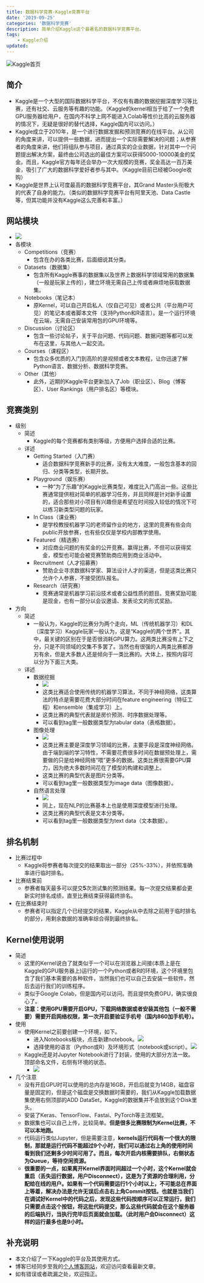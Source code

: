 ```yaml
---
title: 数据科学竞赛-Kaggle竞赛平台
date: '2019-09-25'
categories: '数据科学竞赛'
description: 简单介绍Kaggle这个最著名的数据科学竞赛平台。
tags: 
    - Kaggle介绍
updated: 
---
```

<img src='/asset/2019-09-25/kaggle.jpg' alt='Kaggle首页' align="middle" />


## 简介
- Kaggle是一个大型的国际数据科学平台，不仅有有趣的数据挖掘深度学习等比赛，还有社交、云服务等有趣的功能。（Kaggle的kernel相当于给了一个免费GPU服务器给用户，在国内不科学上网不能进入Colab等性价比高的云服务器的情况下，无疑是很好的替代选择，Kaggle国内可以访问。）
- Kaggle成立于2010年，是一个进行数据发掘和预测竞赛的在线平台。从公司的角度来讲，可以提供一些数据，进而提出一个实际需要解决的问题；从参赛者的角度来讲，他们将组队参与项目，通过真实的企业数据，针对其中一个问题提出解决方案，最终由公司选出的最佳方案可以获得5000-10000美金的奖金。而且，Kaggle官方每年还会举办一次大规模的竞赛，奖金高达一百万美金，吸引了广大的数据科学爱好者参与其中。（Kaggle目前已经被Google收购）
- Kaggle是世界上认可度最高的数据科学竞赛平台，其Grand Master头衔极大的代表了自身的能力。（类似的数据科学竞赛平台有阿里天池、Data Castle等，但其功能并没有Kaggle这么完善和丰富。）


## 网站模块
- ![](/asset/2019-09-25/index.png)
- 各模块
  - Competitions（竞赛）
    - 包含在办的各类比赛，后面细说其分类。
  - Datasets（数据集）
    - 包含所有Kaggle赛事的数据集以及世界上数据科学领域常用的数据集（一般是玩家上传的），建立环境无需自己上传或者麻烦地获取数据集。
  - Notebooks（笔记本）
    - 原Kernel，可以自己开启私人（仅自己可见）或者公共（平台用户可见）的笔记本或者脚本文件（支持Python和R语言）。是一个运行环境在云端，无需自己安装常用包的GPU环境等。
  - Discussion（讨论区）
    - 包含一些讨论帖子，关于平台问题、代码问题、数据问题等都可以发布在这里，与其他人一起交流。
  - Courses（课程区）
    - 包含众多优质的入门到高阶的是视频或者文本教程，让你迅速了解Python语言、数据分析、数据科学竞赛。
  - Other（其他）
    - 此外，近期的Kaggle平台更新加入了Job（职业区）、Blog（博客区）、User Rankings（用户排名区）等模块。


## 竞赛类别
- 级别
  - 简述
    - Kaggle的每个竞赛都有类别等级，方便用户选择合适的比赛。
  - 详述
    - Getting Started（入门赛）
      - 适合数据科学竞赛新手的比赛，没有太大难度，一般包含基本的回归、分类等类型，长期开放。
    - Playground（娱乐赛）
      - 一种“为了乐趣”的Kaggle比赛类型，难度比入门高出一些。这些比赛通常提供相对简单的机器学习任务，并且同样是针对新手设置的，适合那些对小项目有兴趣但是希望在时间投入较低的情况下可以练习新类型问题的玩家。
    - In Class（课业赛）
      - 是学校教授机器学习的老师留作业的地方，这里的竞赛有些会向public开放参赛，也有些仅仅是学校内部教学使用。
    - Featured（精选赛）
      - 对应商业问题的有奖金的公开竞赛。赢得比赛，不但可以获得奖金，模型也可能会被竞赛赞助商应用到商业活动中。
    - Recruitment（人才招募赛）
      - 赞助企业寻求数据科学家、算法设计人才的渠道，但是这类比赛只允许个人参赛，不接受团队报名。
    - Research（研究赛）
      - 竞赛通常是机器学习前沿技术或者公益性质的题目。竞赛奖励可能是现金，也有一部分以会议邀请、发表论文的形式奖励。
- 方向
  - 简述
    - 一般认为，Kaggle的比赛分为两个走向，ML（传统机器学习）和DL（深度学习）Kaggle玩家一般认为，这是“Kaggle的两个世界”。其中，最关键的区别在于是否很消耗GPU算力。这两类比赛没有上下之分，只是不同领域的交集不多罢了。当然也有很强的人两类比赛都游刃有余，但是大多数人还是倾向于一类比赛的。大体上，按照内容可以分为下面三大类。
  - 详述
    - 数据挖掘
      - ![](/asset/2019-09-25/dm.png)
      - 这类比赛适合使用传统的机器学习算法，不同于神经网络，这类算法的特点是需要花费大部分时间在feature engineering（特征工程）和ensemble（集成学习）上。
      - 这类比赛的典型代表就是房价预测、时序数据处理等。
      - 可以看到tag里一般数据类型为tabular data（表格数据）。
    - 图像处理
      - ![](/asset/2019-09-25/ip.png)
      - 这类比赛主要是深度学习领域的比赛，主要手段是深度神经网络。由于端到端的学习特性，不需要花费很多时间在数据预处理上，需要做的只是给神经网络“喂”更多的数据。这类比赛很需要GPU算力，因为绝大多数时间花在了模型的构建和调整上。
      - 这类比赛的典型代表是图片分类等。
      - 可以看到tag里一般数据类型为image data（图像数据）。
    - 自然语言处理
      - ![](/asset/2019-09-25/nlp.png)
      - 同上，现在NLP的比赛基本上也是使用深度模型进行处理。
      - 这类比赛的典型代表是文本分类等。
      - 可以看到tag里一般数据类型为text data（文本数据）。


## 排名机制
- 比赛过程中
  - Kaggle将参赛者每次提交的结果取出一部分（25%-33%），并依照准确率进行临时排名。
- 比赛结束前
  - 参赛者每天最多可以提交**5**次测试集的预测结果。每一次提交结果都会更新实时排名成绩，直至比赛结束获得最终排名。
- 在比赛结束时
  - 参赛者可以指定几个已经提交的结果，Kaggle从中去除之前用于临时排名的部分，用剩余数据的准确率综合得到最终排名。


## Kernel使用说明
- 简述
  - 这里的Kernel说白了就类似于一个可以在浏览器上间接(本质上是在Kaggle的GPU服务器上)运行的一个Python或者R的环境，这个环境里包含了我们基本需要的各种软件，当然我们也可以自己去安装一些软件，然后去运行我们的训练程序。
  - 类似于Google Colab，但是国内可以访问。而且提供免费GPU，确实很良心了。
  - **注意：使用GPU需要开启GPU，下载网络数据或者安装其他包（一般不需要）需要开启网络权限，第一次开启要验证手机号（国内860加手机号）。**
- 使用
  - 使用Kernel之前要创建一个环境，如下。
    - 进入Notebooks板块，点击新建notebook。![](/asset/2019-09-25/nb_1.png)
    - 选择使用的语言（Python或R）及环境形式（notebook或script）。![](/asset/2019-09-25/nb_2.png)
  - Kaggle还是对Jupyter Notebook进行了封装，使用的大部分方法一致。顶部命名文件，右侧有环境的状态。
    - ![](/asset/2019-09-25/nb_3.png)
- 几个注意
  - 没有开启GPU时可以使用的总内存是16GB，开启后就变为14GB，磁盘容量是固定的，但是这个磁盘是交换数据时需要的，我们从Kaggle加载数据集使用右侧顶部的ADD DataSet，Kaggle的数据集并不会放到这个Disk里头。
  - 安装了Keras、TensorFlow、Fastai、PyTorch等主流框架。
  - 数据集也可以自己上传，比较简单。**但是很多比赛限制为Kernel比赛，不可以本地跑。**
  - 代码运行类似Jupyter，但是需要注意，**kernels运行代码有一个很大的限制，那就是运行代码不能超过9个小时，我们可以通过右上角的使用时间看到我们还剩多少时间可用了。而且，每次开启内核需要排队，右侧状态为Queue，等待空闲资源。**
  - **很重要的一点，如果离开Kernel界面时间超过一个小时，这个Kernel就会重启（丢失运行数据，用户Disconnect），这是为了资源的合理利用，分配给在线的用户。如果有一个代码需要运行1个小时以上，不可能总在界面上等着，解决办法是允许无误后点击右上角Commit按钮。也就是当我们在调试好Kernel中的代码之后，发现这些代码按顺序可以正常运行，我们只需要点击这个按钮，将这批代码提交，那么这些代码就会在这个服务器的后端执行，当执行完毕后页面就会加载。（此时用户会Disconnect）这样的运行最多也是9小时。**


## 补充说明
- 本文介绍了一下Kaggle的平台及其使用方式。
- 博客已经同步至我的[个人博客网站](https://luanshiyinyang.github.io)，欢迎访问查看最新文章。
- 如有错误或者疏漏之处，欢迎指正。